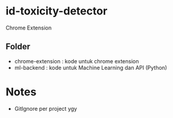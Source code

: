 # id-toxicity-detector

Chrome Extension

## Folder

- chrome-extension : kode untuk chrome extension
- ml-backend : kode untuk Machine Learning dan API (Python)

# Notes

- GitIgnore per project ygy
